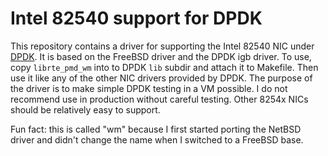 Intel 82540 support for DPDK
============================

This repository contains a driver for supporting the Intel 82540 NIC under
[DPDK](http://dpdk.org/).  It is based on the FreeBSD driver and the DPDK
igb driver.  To use, copy `librte_pmd_wm` into to DPDK `lib` subdir and
attach it to Makefile.  Then use it like any of the other NIC drivers
provided by DPDK.  The purpose of the driver is to make simple DPDK
testing in a VM possible.  I do not recommend use in production without
careful testing.  Other 8254x NICs should be relatively easy to support.

Fun fact: this is called "wm" because I first started porting the NetBSD
driver and didn't change the name when I switched to a FreeBSD base.
